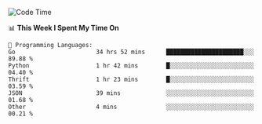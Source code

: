 <!--START_SECTION:waka-->
![Code Time](http://img.shields.io/badge/Code%20Time-782%20hrs%2029%20mins-blue)

📊 **This Week I Spent My Time On** 

```text
💬 Programming Languages: 
Go                       34 hrs 52 mins      ██████████████████████░░░   89.88 % 
Python                   1 hr 42 mins        █░░░░░░░░░░░░░░░░░░░░░░░░   04.40 % 
Thrift                   1 hr 23 mins        █░░░░░░░░░░░░░░░░░░░░░░░░   03.59 % 
JSON                     39 mins             ░░░░░░░░░░░░░░░░░░░░░░░░░   01.68 % 
Other                    4 mins              ░░░░░░░░░░░░░░░░░░░░░░░░░   00.21 % 
```


<!--END_SECTION:waka-->